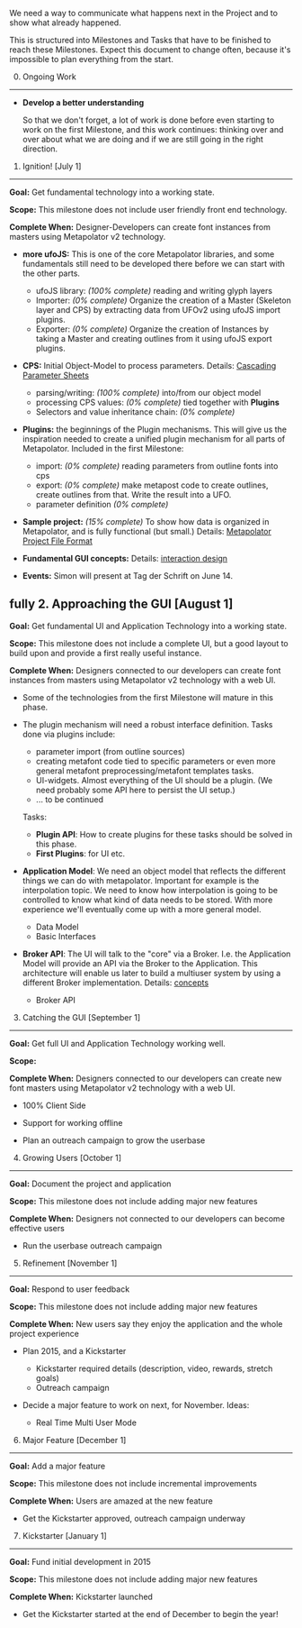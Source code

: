 We need a way to communicate what happens next in the Project and to show 
what already happened.

This is structured into Milestones and Tasks that have to be finished to 
reach these Milestones. Expect this document to change often, because it's 
impossible to plan everything from the start.


0. Ongoing Work
-------------------------------------------

* **Develop a better understanding** 

  So that we don't forget, a lot of work is done before even starting to 
  work on the first Milestone, and this work continues: thinking over and 
  over about what we are doing and if we are still going in the right direction.

1. Ignition! [July 1]
----------

**Goal:** Get fundamental technology into a working state.

**Scope:** This milestone does not include user friendly front end technology.

**Complete When:** Designer-Developers can create font instances from
  masters using Metapolator v2 technology. 

* **more ufoJS:** This is one of the core Metapolator libraries, and some
  fundamentals  still need to be developed there before we can start with
  the other parts.
  * ufoJS library: *(100% complete)* reading and writing glyph layers 
  * Importer: *(0% complete)* Organize the creation of a Master (Skeleton layer and CPS)
    by extracting data from UFOv2 using ufoJS import plugins.
  * Exporter: *(0% complete)* Organize the creation of Instances by taking a Master
    and creating outlines from it using ufoJS export plugins.

* **CPS:** Initial Object-Model to process parameters. Details: [Cascading Parameter Sheets](https://github.com/metapolator/metapolator/wiki/cascading-parameter-sheets)
  * parsing/writing: *(100% complete)* into/from our object model
  * processing CPS values: *(0% complete)* tied together with **Plugins**
  * Selectors and value inheritance chain: *(0% complete)*

* **Plugins:** the beginnings of the Plugin mechanisms. This will give us the
  inspiration needed to create a unified plugin mechanism for all parts
  of Metapolator. Included in the first Milestone:
  * import: *(0% complete)* reading parameters from outline fonts into cps
  * export: *(0% complete)* make metapost code to create outlines, create 
    outlines from that. Write the result into a UFO.
  * parameter definition *(0% complete)*

* **Sample project:** *(15% complete)* To show how data is organized in 
  Metapolator, and is fully functional (but small.)  Details: [Metapolator Project File Format](https://github.com/metapolator/metapolator/wiki/metapolator-project-file-format)

* **Fundamental GUI concepts:** Details: [interaction design](https://github.com/metapolator/metapolator/wiki/interaction-design)

* **Events:** Simon will present at Tag der Schrift on June 14.

fully 2. Approaching the GUI [August 1]
----------------------

**Goal:** Get fundamental UI and Application Technology into a working state.

**Scope:** This milestone does not include a complete UI, but a good layout
to build upon and provide a first really useful instance. 

**Complete When:** Designers connected to our developers can create font 
instances from masters using Metapolator v2 technology with a web UI. 

* Some of the technologies from the first Milestone will mature in this phase. 

* The plugin mechanism will need a robust interface definition. Tasks done 
  via plugins include:
  * parameter import (from outline sources)
  * creating metafont code tied to specific parameters or even more general
    metafont preprocessing/metafont templates tasks.
  * UI-widgets. Almost everything of the UI should be a plugin. (We need
    probably some API here to persist the UI setup.)
  * ... to be continued
  
  Tasks:
  
  * **Plugin API**: How to create plugins for these tasks should be solved in this phase.
  * **First Plugins**: for UI etc.

* **Application Model**: We need an object model that reflects the different 
  things we can do with metapolator. Important for example is the interpolation 
  topic. We need to know how interpolation is going to be controlled to 
  know what kind of data needs to be stored. With more experience we'll
  eventually come up with a more general model.
  * Data Model
  * Basic Interfaces

* **Broker API**: The UI will talk to the "core" via a Broker. I.e. the 
  Application Model will provide an API via the Broker to the Application.
  This architecture will enable us later to build a multiuser system by 
  using a different Broker implementation.
  Details: [concepts](https://github.com/metapolator/metapolator/wiki/concepts)
  * Broker API

  

3. Catching the GUI [September 1]
----------------------

**Goal:** Get full UI and Application Technology working well.

**Scope:** 

**Complete When:** Designers connected to our developers can create new font masters using Metapolator v2 technology with a web UI. 

* 100% Client Side

* Support for working offline

* Plan an outreach campaign to grow the userbase

4. Growing Users [October 1]
----------------------

**Goal:** Document the project and application

**Scope:** This milestone does not include adding major new features

**Complete When:** Designers not connected to our developers can become effective users

* Run the userbase outreach campaign

5. Refinement [November 1]
----------------------

**Goal:** Respond to user feedback

**Scope:** This milestone does not include adding major new features

**Complete When:** New users say they enjoy the application and the whole project experience

* Plan 2015, and a Kickstarter
   * Kickstarter required details (description, video, rewards, stretch goals)
   * Outreach campaign

* Decide a major feature to work on next, for November. Ideas:
  * Real Time Multi User Mode

6. Major Feature [December 1]
----------------------

**Goal:** Add a major feature

**Scope:** This milestone does not include incremental improvements

**Complete When:** Users are amazed at the new feature

* Get the Kickstarter approved, outreach campaign underway

7. Kickstarter [January 1]
----------------------

**Goal:** Fund initial development in 2015

**Scope:** This milestone does not include adding major new features

**Complete When:** Kickstarter launched

* Get the Kickstarter started at the end of December to begin the year!
